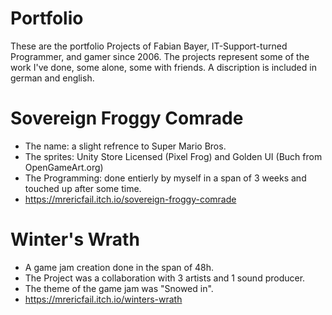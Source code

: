 # Portfolio
These are the portfolio Projects of Fabian Bayer, IT-Support-turned Programmer, and gamer since 2006.
The projects represent some of the work I've done, some alone, some with friends.
A discription is included in german and english.

# Sovereign Froggy Comrade
+ The name: a slight refrence to Super Mario Bros. 
+ The sprites: Unity Store Licensed (Pixel Frog) and Golden UI (Buch from OpenGameArt.org)
+ The Programming: done entierly by myself in a span of 3 weeks and touched up after some time.
+ https://mrericfail.itch.io/sovereign-froggy-comrade

# Winter's Wrath
+ A game jam creation done in the span of 48h.
+ The Project was a collaboration with 3 artists and 1 sound producer.
+ The theme of the game jam was "Snowed in".
+ https://mrericfail.itch.io/winters-wrath
